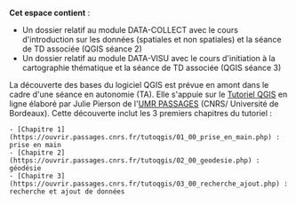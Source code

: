 **Cet espace contient** :

- Un dossier relatif au module DATA-COLLECT avec le cours d'introduction sur les données (spatiales et non spatiales) et la séance de TD associée (QGIS séance 2)
- Un dossier relatif au module DATA-VISU avec le cours d'initiation à la cartographie thématique et la séance de TD associée (QGIS séance 3)

La découverte des bases du logiciel QGIS est prévue en amont dans le cadre d'une séance en autonomie (TA). Elle s'appuie sur le [Tutoriel QGIS](https://ouvrir.passages.cnrs.fr/tutoqgis/index.php) en ligne élaboré par Julie Pierson de l'[UMR PASSAGES](https://www.passages.cnrs.fr/) (CNRS/ Université de Bordeaux). Cette découverte inclut les 3 premiers chapitres du tutoriel :

	- [Chapitre 1](https://ouvrir.passages.cnrs.fr/tutoqgis/01_00_prise_en_main.php) : prise en main
	- [Chapitre 2](https://ouvrir.passages.cnrs.fr/tutoqgis/02_00_geodesie.php) : géodésie
	- [Chapitre 3](https://ouvrir.passages.cnrs.fr/tutoqgis/03_00_recherche_ajout.php) : recherche et ajout de données

